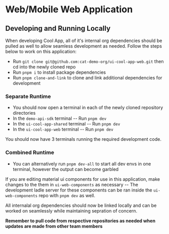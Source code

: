 # Web/Mobile Web Application

## Developing and Running Locally

When developing Cool App, all of it's internal org dependencies should be pulled as well to allow seamless development as needed. Follow the steps below to work on this application:

- Run `git clone git@github.com:cat-demo-org/ui-cool-app-web.git` then cd into the newly cloned repo
- Run `pnpm i` to install package dependencies
- Run `pnpm clone-and-link` to clone and link additional dependencies for development

### Separate Runtime
- You should now open a terminal in each of the newly cloned repository directories
- In the `demo-api-sdk` terminal -- Run `pnpm dev`
- In the `ui-cool-app-shared` terminal -- Run `pnpm dev`
- In the `ui-cool-app-web` terminal -- Run `pnpm dev`

You should now have 3 terminals running the required development code.

### Combined Runtime

- You can alternatively run `pnpm dev-all` to start all dev envs in one terminal, however the output can become garbled

If you are editing material ui components for use in this application, make changes to the them in `ui-web-components` as necessary -- The development ladle server for these components can be ran inside the `ui-web-components` repo with `pnpm dev` as well. 

All internalal org dependencies should now be linked locally and can be worked on seamlessly while maintaining sepration of concern. 



**Remember to pull code from respective repositories as needed when updates are made from other team members**
